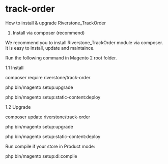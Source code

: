 # track-order
How to install & upgrade Riverstone_TrackOrder
1. Install via composer (recommend)

We recommend you to install Riverstone_TrackOrder module via composer. It is easy to install, update and maintaince.


Run the following command in Magento 2 root folder.

1.1 Install

composer require riverstone/track-order

php bin/magento setup:upgrade

php bin/magento setup:static-content:deploy

1.2 Upgrade

composer update riverstone/track-order

php bin/magento setup:upgrade

php bin/magento setup:static-content:deploy

Run compile if your store in Product mode:

php bin/magento setup:di:compile
